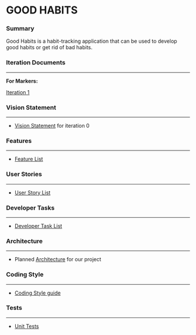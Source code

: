 # GOOD HABITS 


### Summary
Good Habits is a habit-tracking application that can be used to develop good habits or get rid of bad habits.

### Iteration Documents 
---
**For Markers:**

[Iteration 1](https://code.cs.umanitoba.ca/3350-winter-2021-a02/group-12/good-habits-a02-12/-/blob/iteration-1docs/docs/Iteration1.md)



### Vision Statement
---
* [Vision Statement](https://code.cs.umanitoba.ca/3350-winter-2021-a02/group-12/good-habits-a02-12/-/blob/iteration-1docs/docs/Vision%20Statement.md) for iteration 0 

### Features
---
* [Feature List](https://code.cs.umanitoba.ca/3350-winter-2021-a02/group-12/good-habits-a02-12/-/issues?scope=all&utf8=%E2%9C%93&state=all&label_name[]=Feature)


### User Stories
---
* [User Story List](https://code.cs.umanitoba.ca/3350-winter-2021-a02/group-12/good-habits-a02-12/-/issues?scope=all&utf8=%E2%9C%93&state=all&label_name[]=User%20Story)

### Developer Tasks 
---
* [Developer Task List](https://code.cs.umanitoba.ca/3350-winter-2021-a02/group-12/good-habits-a02-12/-/issues?scope=all&utf8=%E2%9C%93&state=all&label_name[]=Developer%20Task)


### Architecture
---
* Planned [Architecture](https://code.cs.umanitoba.ca/3350-winter-2021-a02/group-12/good-habits-a02-12/-/blob/iteration-1docs/docs/Architecture.md) for our project 

### Coding Style 
---
* [Coding Style guide](https://code.cs.umanitoba.ca/3350-winter-2021-a02/group-12/good-habits-a02-12/-/blob/iteration-1docs/docs/Coding%20Style.md)

### Tests
---
* [Unit Tests](https://code.cs.umanitoba.ca/3350-winter-2021-a02/group-12/good-habits-a02-12/-/tree/master/app/src/test/java/com/example/goodhabits)

